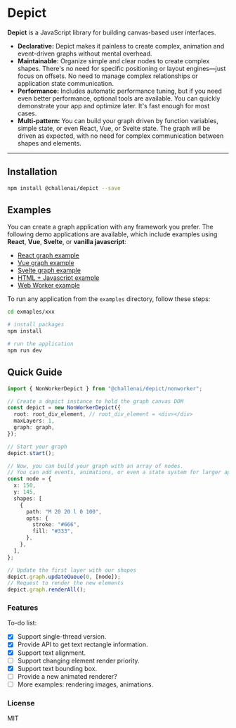 # Depict

**Depict** is a JavaScript library for building canvas-based user interfaces.

- **Declarative:** Depict makes it painless to create complex, animation and event-driven graphs without mental overhead.
- **Maintainable:** Organize simple and clear nodes to create complex shapes. There's no need for specific positioning or layout engines—just focus on offsets. No need to manage complex relationships or application state communication.
- **Performance:** Includes automatic performance tuning, but if you need even better performance, optional tools are available. You can quickly demonstrate your app and optimize later. It's fast enough for most cases.
- **Multi-pattern:** You can build your graph driven by function variables, simple state, or even React, Vue, or Svelte state. The graph will be driven as expected, with no need for complex communication between shapes and elements.

---

## Installation

```bash
npm install @challenai/depict --save
```

## Examples

You can create a graph application with any framework you prefer. The following demo applications are available, which include examples using **React**, **Vue**, **Svelte**, or **vanilla javascript**:

- [React graph example](https://github.com/challenai/depict/blob/main/examples/react-graph/README.md)
- [Vue graph example](https://github.com/challenai/depict/blob/main/examples/vue-graph/README.md)
- [Svelte graph example](https://github.com/challenai/depict/blob/main/examples/svelte-graph/README.md)
- [HTML + Javascript example](https://github.com/challenai/depict/blob/main/examples/vanilla/README.md)
- [Web Worker example](https://github.com/challenai/depict/blob/main/examples/vanilla-worker/README.md)

To run any application from the `examples` directory, follow these steps:

```bash
cd exmaples/xxx

# install packages
npm install

# run the application
npm run dev
```

## Quick Guide

```ts
import { NonWorkerDepict } from "@challenai/depict/nonworker";

// Create a depict instance to hold the graph canvas DOM
const depict = new NonWorkerDepict({
  root: root_div_element, // root_div_element = <div></div>
  maxLayers: 1,
  graph: graph,
});

// Start your graph
depict.start();

// Now, you can build your graph with an array of nodes.
// You can add events, animations, or even a state system for larger applications.
const node = {
  x: 150,
  y: 145,
  shapes: [
    {
      path: "M 20 20 l 0 100",
      opts: {
        stroke: "#666",
        fill: "#333",
      },
    },
  ],
};

// Update the first layer with our shapes
depict.graph.updateQueue(0, [node]);
// Request to render the new elements
depict.graph.renderAll();
```

### Features

To-do list:

- [x] Support single-thread version.
- [x] Provide API to get text rectangle information.
- [x] Support text alignment.
- [ ] Support changing element render priority.
- [x] Support text bounding box.
- [ ] Provide a new animated renderer?
- [ ] More examples: rendering images, animations.

### License

MIT
